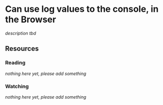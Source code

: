 # Can use log values to the console, in the Browser

_description tbd_

## Resources

### Reading

_nothing here yet, please add something_

### Watching

_nothing here yet, please add something_
